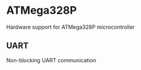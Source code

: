 # ATMega328P
Hardware support for ATMega328P microcontroller

## UART
Non-blocking UART communication
